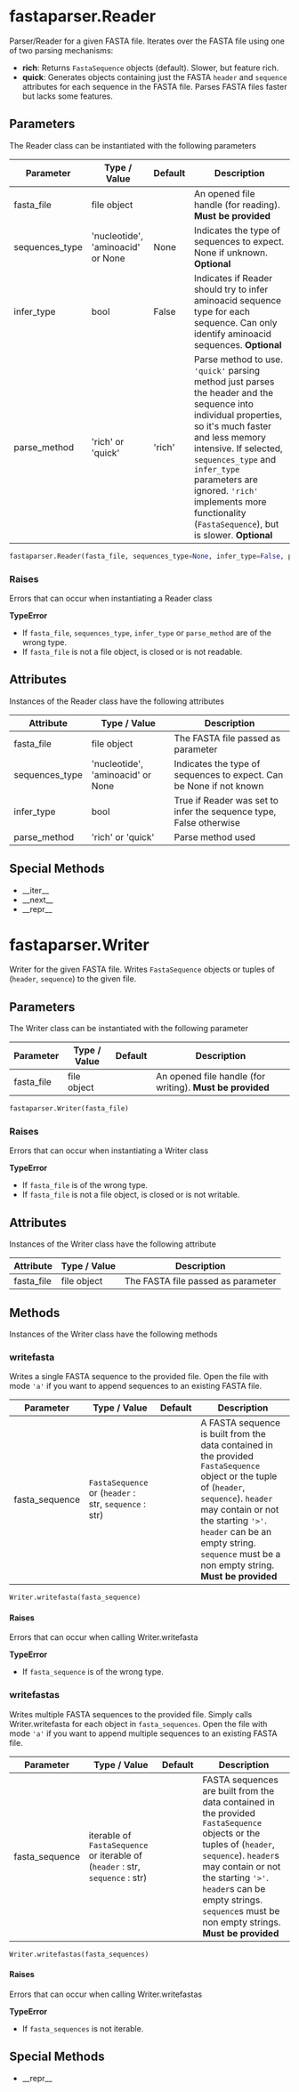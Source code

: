 # fastaparser.Reader
Parser/Reader for a given FASTA file.
Iterates over the FASTA file using one of two parsing mechanisms:

* **rich**:
Returns `FastaSequence` objects (default). Slower, but feature rich.
* **quick**:
Generates objects containing just the FASTA `header` and `sequence` attributes
for each sequence in the FASTA file.
Parses FASTA files faster but lacks some features.

## Parameters
The Reader class can be instantiated with the following parameters

| Parameter | Type / Value | Default | Description|
|---|---|---|---|
| fasta_file | file object | | An opened file handle (for reading). **Must be provided** |
| sequences_type | 'nucleotide', 'aminoacid' or None | None | Indicates the type of sequences to expect. None if unknown. **Optional** |
| infer_type | bool | False | Indicates if Reader should try to infer aminoacid sequence type for each sequence. Can only identify aminoacid sequences. **Optional** |
| parse_method | 'rich' or 'quick' | 'rich' | Parse method to use. `'quick'` parsing method just parses the header and the sequence into individual properties, so it's much faster and less memory intensive. If selected, `sequences_type` and `infer_type` parameters are ignored. `'rich'` implements more functionality (`FastaSequence`), but is slower. **Optional** |

```Python
fastaparser.Reader(fasta_file, sequences_type=None, infer_type=False, parse_method='rich')
```

### Raises
Errors that can occur when instantiating a Reader class

**TypeError**

* If `fasta_file`, `sequences_type`, `infer_type` or `parse_method` are of the wrong type.
* If `fasta_file` is not a file object, is closed or is not readable.

## Attributes
Instances of the Reader class have the following attributes

| Attribute | Type / Value | Description |
|---|---|---|
| fasta_file | file object | The FASTA file passed as parameter |
| sequences_type | 'nucleotide', 'aminoacid' or None | Indicates the type of sequences to expect. Can be None if not known |
| infer_type | bool | True if Reader was set to infer the sequence type, False otherwise |
| parse_method | 'rich' or 'quick' | Parse method used |

## Special Methods
* \_\_iter__
* \_\_next__
* \_\_repr__


# fastaparser.Writer
Writer for the given FASTA file.
Writes `FastaSequence` objects or tuples of (`header`, `sequence`) to the given file.

## Parameters
The Writer class can be instantiated with the following parameter

| Parameter | Type / Value | Default | Description|
|---|---|---|---|
| fasta_file | file object | | An opened file handle (for writing). **Must be provided** |

```Python
fastaparser.Writer(fasta_file)
```

### Raises
Errors that can occur when instantiating a Writer class

**TypeError**

* If `fasta_file` is of the wrong type.
* If `fasta_file` is not a file object, is closed or is not writable.

## Attributes
Instances of the Writer class have the following attribute

| Attribute | Type / Value | Description |
|---|---|---|
| fasta_file | file object | The FASTA file passed as parameter |

## Methods
Instances of the Writer class have the following methods

### writefasta
Writes a single FASTA sequence to the provided file. Open the file with mode `'a'` if you want to append sequences to an existing FASTA file.

| Parameter | Type / Value | Default | Description|
|---|---|---|---|
| fasta_sequence | `FastaSequence` or (`header` : str, `sequence` : str) | | A FASTA sequence is built from the data contained in the provided `FastaSequence` object or the tuple of (`header`, `sequence`). `header` may contain or not the starting `'>'`. `header` can be an empty string. `sequence` must be a non empty string. **Must be provided** |

```Python
Writer.writefasta(fasta_sequence)
```

#### Raises
Errors that can occur when calling Writer.writefasta

**TypeError**

* If `fasta_sequence` is of the wrong type.

### writefastas
Writes multiple FASTA sequences to the provided file.
Simply calls Writer.writefasta for each object in `fasta_sequences`.
Open the file with mode `'a'` if you want to append multiple sequences to an existing FASTA file.

| Parameter | Type / Value | Default | Description|
|---|---|---|---|
| fasta_sequence | iterable of `FastaSequence` or iterable of (`header` : str, `sequence` : str) | | FASTA sequences are built from the data contained in the provided `FastaSequence` objects or the tuples of (`header`, `sequence`). `header`s may contain or not the starting `'>'`. `header`s can be empty strings. `sequence`s must be non empty strings. **Must be provided** |

```Python
Writer.writefastas(fasta_sequences)
```

#### Raises
Errors that can occur when calling Writer.writefastas

**TypeError**

* If `fasta_sequences` is not iterable.

## Special Methods
* \_\_repr__